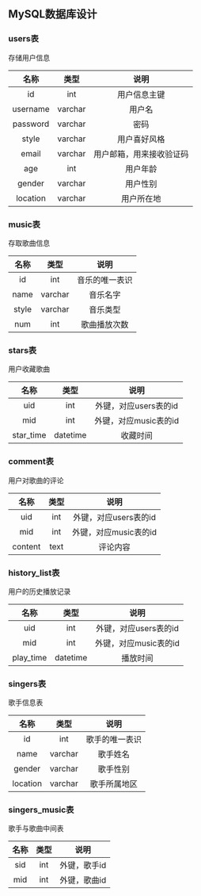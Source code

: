 ## MySQL数据库设计

### users表

存储用户信息

|   名称   |  类型   |           说明           |
| :------: | :-----: | :----------------------: |
|    id    |   int   |       用户信息主键       |
| username | varchar |          用户名          |
| password | varchar |           密码           |
|  style   | varchar |       用户喜好风格       |
|  email   | varchar | 用户邮箱，用来接收验证码 |
|   age    |   int   |         用户年龄         |
|  gender  | varchar |         用户性别         |
| location | varchar |        用户所在地        |

### music表

存取歌曲信息

| 名称  |  类型   |      说明      |
| :---: | :-----: | :------------: |
|  id   |   int   | 音乐的唯一表识 |
| name  | varchar |    音乐名字    |
| style | varchar |    音乐类型    |
|  num  |   int   |  歌曲播放次数  |

### stars表

用户收藏歌曲

|   名称    |   类型   |         说明          |
| :-------: | :------: | :-------------------: |
|    uid    |   int    | 外键，对应users表的id |
|    mid    |   int    | 外键，对应music表的id |
| star_time | datetime |       收藏时间        |

### comment表

用户对歌曲的评论

|  名称   | 类型 |         说明          |
| :-----: | :--: | :-------------------: |
|   uid   | int  | 外键，对应users表的id |
|   mid   | int  | 外键，对应music表的id |
| content | text |       评论内容        |

### history_list表

用户的历史播放记录

|   名称    |   类型   |         说明          |
| :-------: | :------: | :-------------------: |
|    uid    |   int    | 外键，对应users表的id |
|    mid    |   int    | 外键，对应music表的id |
| play_time | datetime |       播放时间        |

### singers表

歌手信息表

|   名称   |  类型   |      说明      |
| :------: | :-----: | :------------: |
|    id    |   int   | 歌手的唯一表识 |
|   name   | varchar |    歌手姓名    |
|  gender  | varchar |    歌手性别    |
| location | varchar |  歌手所属地区  |

### singers_music表

歌手与歌曲中间表

| 名称 | 类型 |     说明     |
| :--: | :--: | :----------: |
| sid  | int  | 外键，歌手id |
| mid  | int  | 外键，歌曲id |

